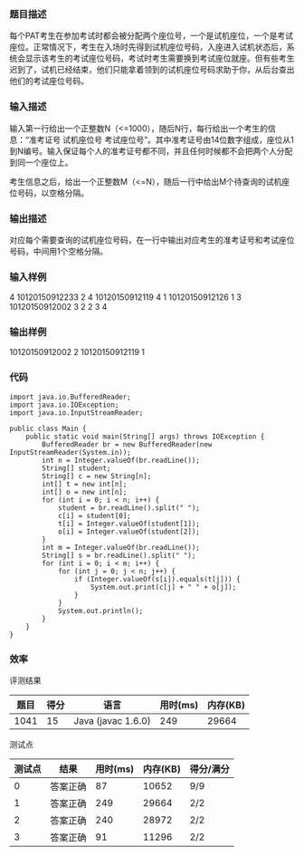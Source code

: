 ### 题目描述
每个PAT考生在参加考试时都会被分配两个座位号，一个是试机座位，一个是考试座位。正常情况下，考生在入场时先得到试机座位号码，入座进入试机状态后，系统会显示该考生的考试座位号码，考试时考生需要换到考试座位就座。但有些考生迟到了，试机已经结束，他们只能拿着领到的试机座位号码求助于你，从后台查出他们的考试座位号码。

### 输入描述
输入第一行给出一个正整数N（<=1000），随后N行，每行给出一个考生的信息：“准考证号 试机座位号 考试座位号”。其中准考证号由14位数字组成，座位从1到N编号。输入保证每个人的准考证号都不同，并且任何时候都不会把两个人分配到同一个座位上。

考生信息之后，给出一个正整数M（<=N），随后一行中给出M个待查询的试机座位号码，以空格分隔。
 
### 输出描述
对应每个需要查询的试机座位号码，在一行中输出对应考生的准考证号和考试座位号码，中间用1个空格分隔。

### 输入样例

4
10120150912233 2 4
10120150912119 4 1
10120150912126 1 3
10120150912002 3 2
2
3 4

### 输出样例

10120150912002 2
10120150912119 1
	
### 代码

    import java.io.BufferedReader;
    import java.io.IOException;
    import java.io.InputStreamReader;
    
    public class Main {
        public static void main(String[] args) throws IOException {
            BufferedReader br = new BufferedReader(new InputStreamReader(System.in));
            int n = Integer.valueOf(br.readLine());
            String[] student;
            String[] c = new String[n];
            int[] t = new int[n];
            int[] o = new int[n];
            for (int i = 0; i < n; i++) {
                student = br.readLine().split(" ");
                c[i] = student[0];
                t[i] = Integer.valueOf(student[1]);
                o[i] = Integer.valueOf(student[2]);
            }
            int m = Integer.valueOf(br.readLine());
            String[] s = br.readLine().split(" ");
            for (int i = 0; i < m; i++) {
                for (int j = 0; j < n; j++) {
                    if (Integer.valueOf(s[i]).equals(t[j])) {
                        System.out.print(c[j] + " " + o[j]);
                    }
                }
                System.out.println();
            }
        }
    }

	
    
### 效率

评测结果

|题目|得分|语言|用时(ms)|内存(KB)|
|-----|-----|-----|-----|-----|
|1041|15|Java (javac 1.6.0)|249|29664|

测试点

|测试点|结果|用时(ms)|内存(KB)|得分/满分|
|-----|-----|-----|-----|-----|
|0|答案正确|87|10652|9/9|
|1|答案正确|249|29664|2/2|
|2|答案正确|240|28972|2/2|
|3|答案正确|91|11296|2/2|
